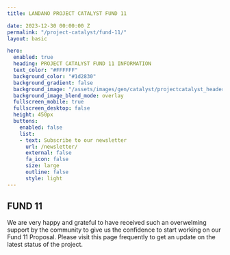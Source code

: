 ```yaml
---
title: LANDANO PROJECT CATALYST FUND 11

date: 2023-12-30 00:00:00 Z
permalink: "/project-catalyst/fund-11/"
layout: basic

hero:
  enabled: true
  heading: PROJECT CATALYST FUND 11 INFORMATION
  text_color: "#FFFFFF"
  background_color: "#1d2830"
  background_gradient: false
  background_image: "/assets/images/gen/catalyst/projectcatalyst_header.png"
  background_image_blend_mode: overlay
  fullscreen_mobile: true
  fullscreen_desktop: false
  height: 450px
  buttons:
    enabled: false
    list:
    - text: Subscribe to our newsletter
      url: /newsletter/
      external: false
      fa_icon: false
      size: large
      outline: false
      style: light
---
```


## FUND 11

We are very happy and grateful to have received such an overwelming support by the community to give us the confidence to start working on our Fund 11 Proposal. Please visit this page frequently to get an update on the latest status of the project.


